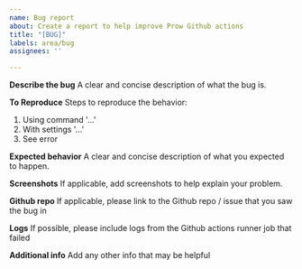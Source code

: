 ```yaml
---
name: Bug report
about: Create a report to help improve Prow Github actions
title: "[BUG]"
labels: area/bug
assignees: ''

---
```


**Describe the bug**
A clear and concise description of what the bug is.

**To Reproduce**
Steps to reproduce the behavior:
1. Using command '...'
2. With settings '...'
3. See error

**Expected behavior**
A clear and concise description of what you expected to happen.

**Screenshots**
If applicable, add screenshots to help explain your problem.

**Github repo**
If applicable, please link to the Github repo / issue that you saw the bug in

**Logs**
If possible, please include logs from the Github actions runner job that failed

**Additional info**
Add any other info that may be helpful
